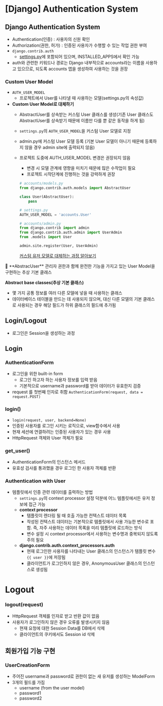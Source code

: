 # [Django] Authentication System

## Django Authentication System

- Authentication(인증) : 사용자의 신원 확인
- Authorization(권한, 허가) : 인증된 사용자가 수행할 수 있는 작업 권한 부여
- `django.contrib.auth`
    - [settings.py](http://settings.py)에 포함되어 있으며, INSTALLED_APPS에서 확인 가능
- auth와 관련한 키워드나 경로는 Django 내부적으로 accounts라는 이름을 사용하고 있으므로, 되도록 accounts 앱을 생성하여 사용하는 것을 권장

### Custom User Model

- `AUTH_USER_MODEL`
    - 프로젝트에서 User를 나타낼 때 사용하는 모델(settings.py의 속성값)
- **Custom User Model로 대체하기**
    - AbstractUser를 상속받는 커스텀 User 클래스를 생성(기존 User 클래스도 AbstractUser를 상속받기 때문에 이름만 다를 뿐 같은 동작을 하게 됨)
    - `settings.py`의 `AUTH_USER_MODEL`을 커스텀 User 모델로 지정
    - admin.py에 커스텀 User 모델 등록
    (기본 User 모델이 아니기 때문에 등록하지 않을 경우 admin site에 출력되지 않음)
    - 프로젝트 도중에 AUTH_USER_MODEL 변경은 권장되지 않음
        - 변경 시 모델 관계에 영향을 미치기 때문에 많은 수작업이 필요
        - 프로젝트 시작단계에 진행하는 것을 강력하게 권장
        
        ```python
        # accounts/models.py
        from django.contrib.auth.models import AbstractUser
        
        class User(AbstractUser):
            pass
        ```
        
        ```python
        # settings.py
        AUTH_USER_MODEL = 'accounts.User'
        ```
        
        ```python
        # accounts/admin.py
        from django.contrib import admin
        from django.contrib.auth.admin import UserAdmin
        from .models import User
        
        admin.site.register(User, UserAdmin)
        ```
        
        [커스텀 유저 모델로 대체하는 과정 알아보기](https://docs.djangoproject.com/en/3.2/topics/auth/customizing/#substituting-a-custom-user-model)
        

<aside>
🔎 **AbstracUser**
관리자 권한과 함께 완전한 기능을 가지고 있는 User Model을 구현하는 추상 기본 클래스

**Abstract base classes(추상 기본 클래스)**
- 몇 가지 공통 정보를 여러 다른 모델에 넣을 때 사용하는 클래스
- 데이터베이스 테이블을 만드는 데 사용되지 않으며, 대신 다른 모델의 기본 클래스로 사용되는 경우 해당 필드가 하위 클래스의 필드에 추가됨

</aside>

## Login/Logout

- 로그인은 Session을 생성하는 과정

## Login

### AuthenticationForm

- 로그인을 위한 built-in form
    - 로그인 하고자 하는 사용자 정보를 입력 받음
    - 기본적으로 username과 password를 받아 데이터가 유효한지 검증
- request 를 첫번째 인자로 취함
`AuthenticationForm(request, data = request.POST)`

### login()

- `login(request, user, backend=None)`
- 인증된 사용자를 로그인 시키는 로직으로, view함수에서 사용
- 현재 세션에 연결하려는 인증된 사용자가 있는 경우 사용
- HttpRequest 객체와 User 객체가 필요

### get_user()

- AuthenticationForm의 인스턴스 메서드
- 유효성 검사를 통과했을 경우 로그인 한 사용자 객체를 반환

### Authentication with User

- 템플릿에서 인증 관련 데이터를 출력하는 방법
    - `settings.py`의 context processor 설정 덕분에 어느 템플릿에서든 유저 정보에 접근 가능
    - **context processor**
        - 템플릿이 렌더링 될 때 호출 가능한 컨텍스트 데이터 목록
        - 작성된 컨텍스트 데이터는 기본적으로 템플릿에서 사용 가능한 변수로 포함. 즉, 자주 사용하는 데이터 목록을 미리 템플릿에 로드하는 방식
        - 변수 설정 시 context processor에서 사용하는 변수명과 중복되지 않도록 주의 필요
    - **django.contrib.auth.context_processors.auth**
        - 현재 로그인한 사용자를 나타내는 User 클래스의 인스턴스가 템플릿 변수 `{{ user }}`에 저장됨
        - 클라이언트가 로그인하지 않은 경우, AnonymousUser 클래스의 인스턴스로 생성됨
    

# Logout

### logout(request)

- HttpRequest 객체를 인자로 받고 반환 값이 없음
- 사용자가 로그인하지 않은 경우 오류를 발생시키지 않음
    - 현재 요청에 대한 Session Data를 DB에서 삭제
    - 클라이언트의 쿠키에서도 Session id 삭제

## 회원가입 기능 구현

### UserCreationForm

- 주어진 username과 password로 권한이 없는 새 유저를 생성하는 ModelForm
- 3개의 필드를 가짐
    - username (from the user model)
    - password1
    - password2